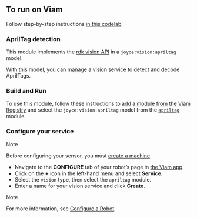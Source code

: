 ## To run on Viam

Follow step-by-step instructions [in this codelab](https://codelabs.viam.com/guide/apriltag/index.html?index=..%2F..index#0)

### AprilTag detection

This module implements the [rdk vision API](https://docs.viam.com/appendix/apis/services/vision/) in a `joyce:vision:apriltag` model.

With this model, you can manage a vision service to detect and decode AprilTags.

### Build and Run

To use this module, follow these instructions to [add a module from the Viam Registry](https://docs.viam.com/registry/configure/#add-a-modular-resource-from-the-viam-registry) and select the `joyce:vision:apriltag` model from the [`apriltag`](https://app.viam.com/module/joyce/apriltag) module.

### Configure your service

> [!NOTE]  
> Before configuring your sensor, you must [create a machine](https://docs.viam.com/cloud/machines/#add-a-new-machine).

- Navigate to the **CONFIGURE** tab of your robot’s page in [the Viam app](https://app.viam.com/).
- Click on the **+** icon in the left-hand menu and select **Service**.
- Select the `vision` type, then select the `apriltag` module. 
- Enter a name for your vision service and click **Create**.

> [!NOTE]  
> For more information, see [Configure a Robot](https://docs.viam.com/manage/configuration/).
